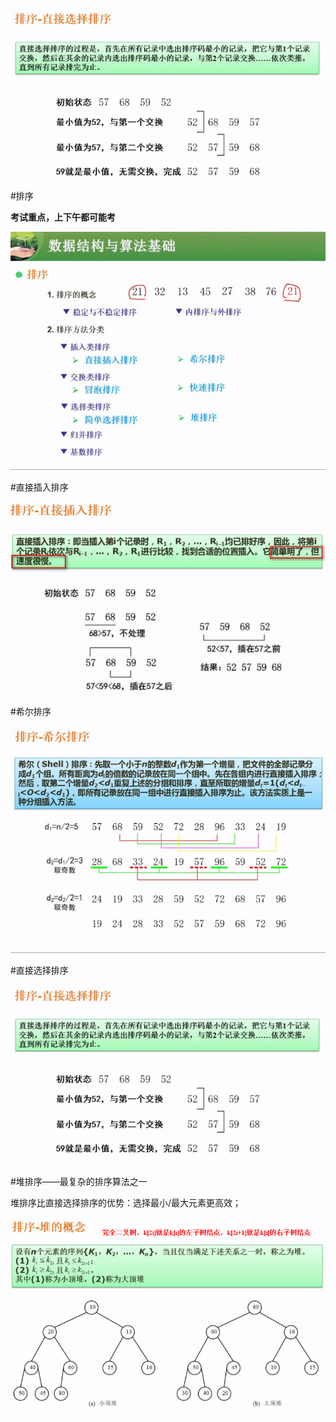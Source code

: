 ![](/imgs/1.7.10-4直接选择排序.png)#排序 

**考试重点，上下午都可能考**

![](/imgs/1.7.10-1排序.png)

#直接插入排序

![](/imgs/1.7.10-2直接插入排序.png)

#希尔排序

![](/imgs/1.7.10-3希尔排序.png)

#直接选择排序

![](/imgs/1.7.10-4直接选择排序.png)

#堆排序——最复杂的排序算法之一

堆排序比直接选择排序的优势：选择最小/最大元素更高效；

![](/imgs/1.7.10-5堆排序.png)